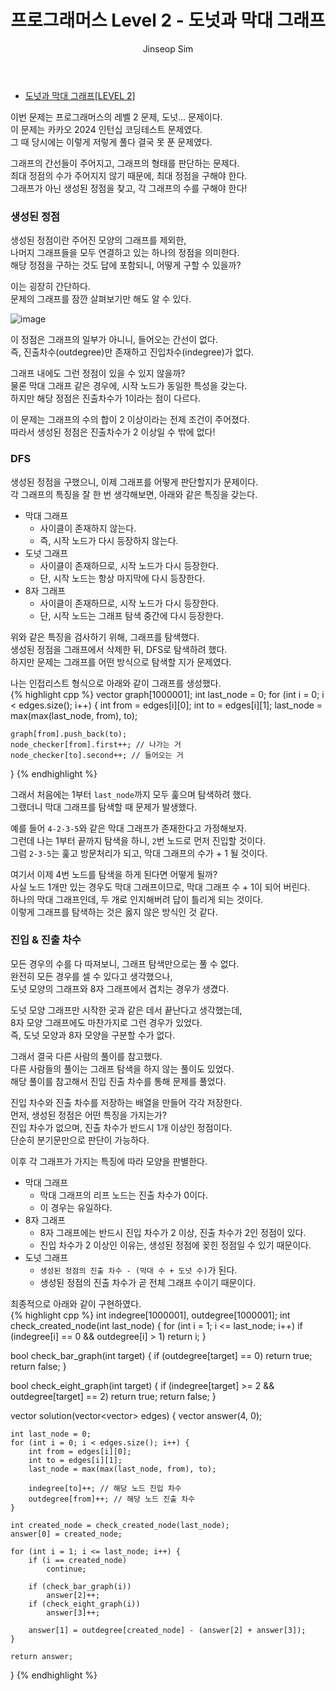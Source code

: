 ﻿---
layout: post
title: "프로그래머스 Level 2 - 도넛과 막대 그래프"
categories: Programmers
tags: [cpp]
author:
  - Jinseop Sim
---
- [도넛과 막대 그래프[LEVEL 2]](https://school.programmers.co.kr/learn/courses/30/lessons/258711)  

이번 문제는 프로그래머스의 레벨 2 문제, 도넛... 문제이다.  
이 문제는 카카오 2024 인턴십 코딩테스트 문제였다.  
그 때 당시에는 이렇게 저렇게 풀다 결국 못 푼 문제였다.  

그래프의 간선들이 주어지고, 그래프의 형태를 판단하는 문제다.  
최대 정점의 수가 주어지지 않기 때문에, 최대 정점을 구해야 한다.  
그래프가 아닌 생성된 정점을 찾고, 각 그래프의 수를 구해야 한다!  

### 생성된 정점
생성된 정점이란 주어진 모양의 그래프를 제외한,  
나머지 그래프들을 모두 연결하고 있는 하나의 정점을 의미한다.  
해당 정점을 구하는 것도 답에 포함되니, 어떻게 구할 수 있을까?  

이는 굉장히 간단하다.  
문제의 그래프를 잠깐 살펴보기만 해도 알 수 있다.  

![image](https://github.com/Jinseop-Sim/Jinseop-Sim.github.io/assets/71700079/509acd72-714a-4141-a05d-ea5a6ec8ca96)  

이 정점은 그래프의 일부가 아니니, 들어오는 간선이 없다.  
즉, 진출차수(outdegree)만 존재하고 진입차수(indegree)가 없다.  

그래프 내에도 그런 정점이 있을 수 있지 않을까?  
물론 막대 그래프 같은 경우에, 시작 노드가 동일한 특성을 갖는다.  
하지만 해당 정점은 진출차수가 1이라는 점이 다르다.  

이 문제는 그래프의 수의 합이 2 이상이라는 전제 조건이 주어졌다.  
따라서 생성된 정점은 진출차수가 2 이상일 수 밖에 없다!  

### DFS
생성된 정점을 구했으니, 이제 그래프를 어떻게 판단할지가 문제이다.  
각 그래프의 특징을 잘 한 번 생각해보면, 아래와 같은 특징을 갖는다.  

- 막대 그래프
  - 사이클이 존재하지 않는다.
  - 즉, 시작 노드가 다시 등장하지 않는다.
- 도넛 그래프
  - 사이클이 존재하므로, 시작 노드가 다시 등장한다.
  - 단, 시작 노드는 항상 마지막에 다시 등장한다.
- 8자 그래프
  - 사이클이 존재하므로, 시작 노드가 다시 등장한다.
  - 단, 시작 노드는 그래프 탐색 중간에 다시 등장한다.
 
위와 같은 특징을 검사하기 위해, 그래프를 탐색했다.  
생성된 정점을 그래프에서 삭제한 뒤, DFS로 탐색하려 했다.  
하지만 문제는 그래프를 어떤 방식으로 탐색할 지가 문제였다.  

나는 인접리스트 형식으로 아래와 같이 그래프를 생성했다.  
{% highlight cpp %}
vector<int> graph[1000001];
int last_node = 0;
for (int i = 0; i < edges.size(); i++) {
	int from = edges[i][0];
	int to = edges[i][1];
	last_node = max(max(last_node, from), to);

	graph[from].push_back(to);
	node_checker[from].first++; // 나가는 거
	node_checker[to].second++; // 들어오는 거
}
{% endhighlight %}  

그래서 처음에는 1부터 ```last_node```까지 모두 훑으며 탐색하려 했다.  
그랬더니 막대 그래프를 탐색할 때 문제가 발생했다.  

예를 들어 ```4-2-3-5```와 같은 막대 그래프가 존재한다고 가정해보자.  
그런데 나는 1부터 끝까지 탐색을 하니, ```2```번 노드로 먼저 진입할 것이다.  
그럼 ```2-3-5```는 훑고 방문처리가 되고, 막대 그래프의 수가 + 1 될 것이다.  

여기서 이제 4번 노드를 탐색을 하게 된다면 어떻게 될까?  
사실 노드 1개만 있는 경우도 막대 그래프이므로, 막대 그래프 수 + 1이 되어 버린다.  
하나의 막대 그래프인데, 두 개로 인지해버려 답이 틀리게 되는 것이다.  
이렇게 그래프를 탐색하는 것은 옳지 않은 방식인 것 같다.  

### 진입 & 진출 차수
모든 경우의 수를 다 따져보니, 그래프 탐색만으로는 풀 수 없다.  
완전히 모든 경우를 셀 수 있다고 생각했으나,  
도넛 모양의 그래프와 8자 그래프에서 겹치는 경우가 생겼다.  

도넛 모양 그래프만 시작한 곳과 같은 데서 끝난다고 생각했는데,  
8자 모양 그래프에도 마찬가지로 그런 경우가 있었다.  
즉, 도넛 모양과 8자 모양을 구분할 수가 없다.  

그래서 결국 다른 사람의 풀이를 참고했다.  
다른 사람들의 풀이는 그래프 탐색을 하지 않는 풀이도 있었다.  
해당 풀이를 참고해서 진입 진출 차수를 통해 문제를 풀었다.  

진입 차수와 진출 차수를 저장하는 배열을 만들어 각각 저장한다.  
먼저, 생성된 정점은 어떤 특징을 가지는가?  
진입 차수가 없으며, 진출 차수가 반드시 1개 이상인 정점이다.  
단순히 분기문만으로 판단이 가능하다.  

이후 각 그래프가 가지는 특징에 따라 모양을 판별한다.  

- 막대 그래프
  - 막대 그래프의 리프 노드는 진출 차수가 0이다.
  - 이 경우는 유일하다.
- 8자 그래프
  - 8자 그래프에는 반드시 진입 차수가 2 이상, 진출 차수가 2인 정점이 있다.
  - 진입 차수가 2 이상인 이유는, 생성된 정점에 꽂힌 정점일 수 있기 때문이다.
- 도넛 그래프
  - ```생성된 정점의 진출 차수 - (막대 수 + 도넛 수)```가 된다.
  - 생성된 정점의 진출 차수가 곧 전체 그래프 수이기 때문이다.

최종적으로 아래와 같이 구현하였다.  
{% highlight cpp %}
int indegree[1000001], outdegree[1000001];
int check_created_node(int last_node) {
	for (int i = 1; i <= last_node; i++)
		if (indegree[i] == 0 && outdegree[i] > 1)
			return i;
}

bool check_bar_graph(int target) {
	if (outdegree[target] == 0)
		return true;
	return false;
}

bool check_eight_graph(int target) {
	if (indegree[target] >= 2 && outdegree[target] == 2)
		return true;
	return false;
}

vector<int> solution(vector<vector<int>> edges) {
	vector<int> answer(4, 0);

	int last_node = 0;
	for (int i = 0; i < edges.size(); i++) {
		int from = edges[i][0];
		int to = edges[i][1];
		last_node = max(max(last_node, from), to);

		indegree[to]++; // 해당 노드 진입 차수
		outdegree[from]++; // 해당 노드 진출 차수
	}

	int created_node = check_created_node(last_node);
	answer[0] = created_node;

	for (int i = 1; i <= last_node; i++) {
		if (i == created_node)
			continue;

		if (check_bar_graph(i))
			answer[2]++;
		if (check_eight_graph(i))
			answer[3]++;

		answer[1] = outdegree[created_node] - (answer[2] + answer[3]);
	}

	return answer;
}
{% endhighlight %}
